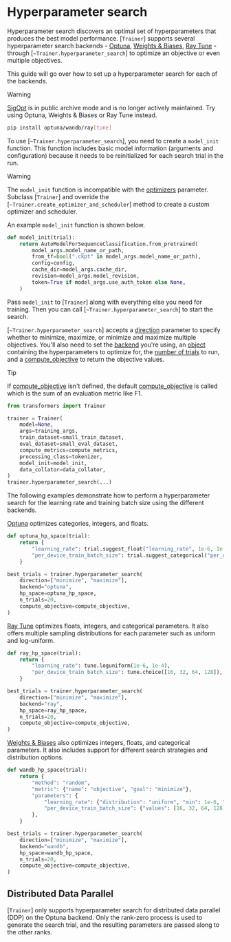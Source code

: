 <!--Copyright 2022 The HuggingFace Team. All rights reserved.

Licensed under the Apache License, Version 2.0 (the "License"); you may not use this file except in compliance with
the License. You may obtain a copy of the License at

http://www.apache.org/licenses/LICENSE-2.0

Unless required by applicable law or agreed to in writing, software distributed under the License is distributed on
an "AS IS" BASIS, WITHOUT WARRANTIES OR CONDITIONS OF ANY KIND, either express or implied. See the License for the

⚠️ Note that this file is in Markdown but contain specific syntax for our doc-builder (similar to MDX) that may not be
rendered properly in your Markdown viewer.

-->

# Hyperparameter search

Hyperparameter search discovers an optimal set of hyperparameters that produces the best model performance. [`Trainer`] supports several hyperparameter search backends - [Optuna](https://optuna.readthedocs.io/en/stable/index.html), [Weights & Biases](https://docs.wandb.ai/), [Ray Tune](https://docs.ray.io/en/latest/tune/index.html) - through  [`~Trainer.hyperparameter_search`] to optimize an objective or even multiple objectives.

This guide will go over how to set up a hyperparameter search for each of the backends.

> [!WARNING]
> [SigOpt](https://github.com/sigopt/sigopt-server) is in public archive mode and is no longer actively maintained. Try using Optuna, Weights & Biases or Ray Tune instead.

```bash
pip install optuna/wandb/ray[tune]
```

To use [`~Trainer.hyperparameter_search`], you need to create a `model_init` function. This function includes basic model information (arguments and configuration) because it needs to be reinitialized for each search trial in the run.

> [!WARNING]
> The `model_init` function is incompatible with the [optimizers](./main_classes/trainer#transformers.Trainer.optimizers) parameter. Subclass [`Trainer`] and override the [`~Trainer.create_optimizer_and_scheduler`] method to create a custom optimizer and scheduler.

An example `model_init` function is shown below.

```py
def model_init(trial):
    return AutoModelForSequenceClassification.from_pretrained(
        model_args.model_name_or_path,
        from_tf=bool(".ckpt" in model_args.model_name_or_path),
        config=config,
        cache_dir=model_args.cache_dir,
        revision=model_args.model_revision,
        token=True if model_args.use_auth_token else None,
    )
```

Pass `model_init` to [`Trainer`] along with everything else you need for training. Then you can call [`~Trainer.hyperparameter_search`] to start the search.

[`~Trainer.hyperparameter_search`] accepts a [direction](./main_classes/trainer#transformers.Trainer.hyperparameter_search.direction) parameter to specify whether to minimize, maximize, or minimize and maximize multiple objectives. You'll also need to set the [backend](./main_classes/trainer#transformers.Trainer.hyperparameter_search.backend) you're using, an [object](./main_classes/trainer#transformers.Trainer.hyperparameter_search.hp_space) containing the hyperparameters to optimize for, the [number of trials](./main_classes/trainer#transformers.Trainer.hyperparameter_search.n_trials) to run, and a [compute_objective](./main_classes/trainer#transformers.Trainer.hyperparameter_search.compute_objective) to return the objective values.

> [!TIP]
> If [compute_objective](./main_classes/trainer#transformers.Trainer.hyperparameter_search.compute_objective) isn't defined, the default [compute_objective](./main_classes/trainer#transformers.Trainer.hyperparameter_search.compute_objective) is called which is the sum of an evaluation metric like F1.

```py
from transformers import Trainer

trainer = Trainer(
    model=None,
    args=training_args,
    train_dataset=small_train_dataset,
    eval_dataset=small_eval_dataset,
    compute_metrics=compute_metrics,
    processing_class=tokenizer,
    model_init=model_init,
    data_collator=data_collator,
)
trainer.hyperparameter_search(...)
```

The following examples demonstrate how to perform a hyperparameter search for the learning rate and training batch size using the different backends.

<hfoptions id="backends">
<hfoption id="Optuna">

[Optuna](https://optuna.readthedocs.io/en/stable/tutorial/10_key_features/002_configurations.html#sphx-glr-tutorial-10-key-features-002-configurations-py) optimizes categories, integers, and floats.

```py
def optuna_hp_space(trial):
    return {
        "learning_rate": trial.suggest_float("learning_rate", 1e-6, 1e-4, log=True),
        "per_device_train_batch_size": trial.suggest_categorical("per_device_train_batch_size", [16, 32, 64, 128]),
    }

best_trials = trainer.hyperparameter_search(
    direction=["minimize", "maximize"],
    backend="optuna",
    hp_space=optuna_hp_space,
    n_trials=20,
    compute_objective=compute_objective,
)
```

</hfoption>
<hfoption id="Ray Tune">

[Ray Tune](https://docs.ray.io/en/latest/tune/api/search_space.html) optimizes floats, integers, and categorical parameters. It also offers multiple sampling distributions for each parameter such as uniform and log-uniform.

```py
def ray_hp_space(trial):
    return {
        "learning_rate": tune.loguniform(1e-6, 1e-4),
        "per_device_train_batch_size": tune.choice([16, 32, 64, 128]),
    }

best_trials = trainer.hyperparameter_search( 
    direction=["minimize", "maximize"],
    backend="ray",
    hp_space=ray_hp_space,
    n_trials=20,
    compute_objective=compute_objective,
)
```

</hfoption>
<hfoption id="Weights & Biases">

[Weights & Biases](https://docs.wandb.ai/guides/sweeps/sweep-config-keys) also optimizes integers, floats, and categorical parameters. It also includes support for different search strategies and distribution options.

```py
def wandb_hp_space(trial):
    return {
        "method": "random",
        "metric": {"name": "objective", "goal": "minimize"},
        "parameters": {
            "learning_rate": {"distribution": "uniform", "min": 1e-6, "max": 1e-4},
            "per_device_train_batch_size": {"values": [16, 32, 64, 128]},
        },
    }

best_trials = trainer.hyperparameter_search( 
    direction=["minimize", "maximize"],
    backend="wandb",
    hp_space=wandb_hp_space,
    n_trials=20,
    compute_objective=compute_objective,
)
```

</hfoption>
</hfoptions>

## Distributed Data Parallel

[`Trainer`] only supports hyperparameter search for distributed data parallel (DDP) on the Optuna backend. Only the rank-zero process is used to generate the search trial, and the resulting parameters are passed along to the other ranks.
